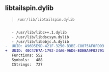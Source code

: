 ## libtailspin.dylib

> `/usr/lib/libtailspin.dylib`

```diff

   - /usr/lib/libc++.1.dylib
   - /usr/lib/libdscsym.dylib
   - /usr/lib/libobjc.A.dylib
-  UUID: A96D5E9D-421F-3250-B3BE-C8075AF0FD93
+  UUID: 40C47E7A-1792-34A6-96D6-EDEBA9F02791
   Functions: 552
   Symbols:   488
   CStrings:  727

```
